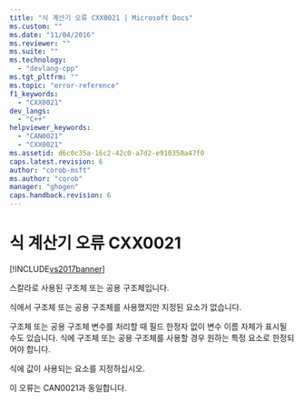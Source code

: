 ```yaml
---
title: "식 계산기 오류 CXX0021 | Microsoft Docs"
ms.custom: ""
ms.date: "11/04/2016"
ms.reviewer: ""
ms.suite: ""
ms.technology: 
  - "devlang-cpp"
ms.tgt_pltfrm: ""
ms.topic: "error-reference"
f1_keywords: 
  - "CXX0021"
dev_langs: 
  - "C++"
helpviewer_keywords: 
  - "CAN0021"
  - "CXX0021"
ms.assetid: d6c0c35a-16c2-42c0-a7d2-e910350a47f0
caps.latest.revision: 6
author: "corob-msft"
ms.author: "corob"
manager: "ghogen"
caps.handback.revision: 6
---
```

# 식 계산기 오류 CXX0021
[!INCLUDE[vs2017banner](../../assembler/inline/includes/vs2017banner.md)]

스칼라로 사용된 구조체 또는 공용 구조체입니다.  
  
 식에서 구조체 또는 공용 구조체를 사용했지만 지정된 요소가 없습니다.  
  
 구조체 또는 공용 구조체 변수를 처리할 때 필드 한정자 없이 변수 이름 자체가 표시될 수도 있습니다.  식에 구조체 또는 공용 구조체를 사용할 경우 원하는 특정 요소로 한정되어야 합니다.  
  
 식에 값이 사용되는 요소를 지정하십시오.  
  
 이 오류는 CAN0021과 동일합니다.